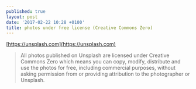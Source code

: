 ```yaml
---
published: true
layout: post
date: '2017-02-22 10:28 +0100'
title: photos under free license (Creative Commons Zero)
---
```

[https://unsplash.com](https://unsplash.com)

> All photos published on Unsplash are licensed under Creative Commons Zero which means you can copy, modify, distribute and use the photos for free, including commercial purposes, without asking permission from or providing attribution to the photographer or Unsplash.
